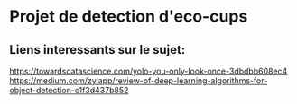 # Projet de detection d'eco-cups

## Liens interessants sur le sujet:
https://towardsdatascience.com/yolo-you-only-look-once-3dbdbb608ec4  
https://medium.com/zylapp/review-of-deep-learning-algorithms-for-object-detection-c1f3d437b852  
